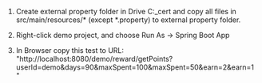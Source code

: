 1. Create external property folder in Drive C:\_cert
and copy all files in src/main/resources/* (except *.property) to external property folder.

2. Right-click demo project, and choose Run As -> Spring Boot App

3. In Browser copy this test to URL: "http://localhost:8080/demo/reward/getPoints?userId=demo&days=90&maxSpent=100&maxSpent=50&earn=2&earn=1"

